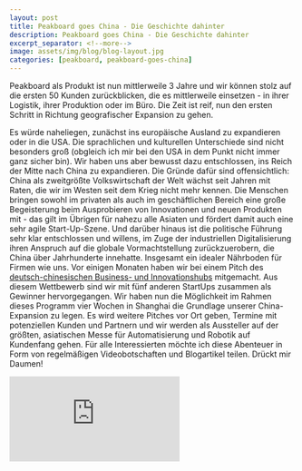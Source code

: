 ```yaml
---
layout: post
title: Peakboard goes China - Die Geschichte dahinter
description: Peakboard goes China - Die Geschichte dahinter
excerpt_separator: <!--more-->
image: assets/img/blog/blog-layout.jpg
categories: [peakboard, peakboard-goes-china]
---
```


Peakboard als Produkt ist nun mittlerweile 3 Jahre und wir können stolz auf die ersten 50 Kunden zurückblicken, die es mittlerweile einsetzen - in ihrer Logistik, ihrer Produktion oder im Büro. 
Die Zeit ist reif, nun den ersten Schritt in Richtung geografischer Expansion zu gehen. 

<!--more-->

Es würde naheliegen, zunächst ins europäische Ausland zu expandieren oder in die USA. Die sprachlichen und kulturellen Unterschiede sind nicht besonders groß (obgleich ich mir bei den USA in dem Punkt nicht immer ganz sicher bin). 
Wir haben uns aber bewusst dazu entschlossen, ins Reich der Mitte nach China zu expandieren.
Die Gründe dafür sind offensichtlich: China als zweitgrößte Volkswirtschaft der Welt wächst seit Jahren mit Raten, die wir im Westen seit dem Krieg nicht mehr kennen. 
Die Menschen bringen sowohl im privaten als auch im geschäftlichen Bereich eine große Begeisterung beim Ausprobieren von Innovationen und neuen Produkten mit - das gilt im Übrigen für nahezu alle Asiaten und fördert damit auch eine sehr agile Start-Up-Szene. 
Und darüber hinaus ist die politische Führung sehr klar entschlossen und willens, im Zuge der industriellen Digitalisierung ihren Anspruch auf die globale Vormachtstellung zurückzuerobern, die China über Jahrhunderte innehatte. 
Insgesamt ein idealer Nährboden für Firmen wie uns.
Vor einigen Monaten haben wir bei einem Pitch des [deutsch-chinesischen Business- und Innovationshubs](http://dc-hub.de) mitgemacht. 
Aus diesem Wettbewerb sind wir mit fünf anderen StartUps zusammen als Gewinner hervorgegangen. 
Wir haben nun die Möglichkeit im Rahmen dieses Programm vier Wochen in Shanghai die Grundlage unserer China-Expansion zu legen. 
Es wird weitere Pitches vor Ort geben, Termine mit potenziellen Kunden und Partnern und wir werden als Aussteller auf der größten, asiatischen Messe für Automatisierung und Robotik auf Kundenfang gehen.
Für alle Interessierten möchte ich diese Abenteuer in Form von regelmäßigen Videobotschaften und Blogartikel teilen. Drückt mir Daumen!  
  
<div class="video-container">
    <iframe src="https://www.youtube.com/embed/2cy0FTR3h_g" frameborder="0" allow="accelerometer; autoplay; encrypted-media; gyroscope; picture-in-picture" allowfullscreen></iframe>  
</div>